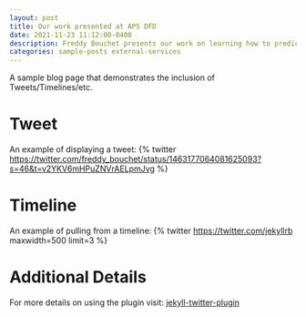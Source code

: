 ```yaml
---
layout: post
title: Our work presented at APS DFD
date: 2021-11-23 11:12:00-0400
description: Freddy Bouchet presents our work on learning how to predict heatwaves from data at APS DFD 2021
categories: sample-posts external-services
---
```

A sample blog page that demonstrates the inclusion of Tweets/Timelines/etc.

# Tweet
An example of displaying a tweet:
{% twitter https://twitter.com/freddy_bouchet/status/1463177064081625093?s=46&t=v2YKV6mHPuZNVrAELpmJvg %}

# Timeline
An example of pulling from a timeline:
{% twitter https://twitter.com/jekyllrb maxwidth=500 limit=3 %}

# Additional Details
For more details on using the plugin visit: [jekyll-twitter-plugin](https://github.com/rob-murray/jekyll-twitter-plugin)
